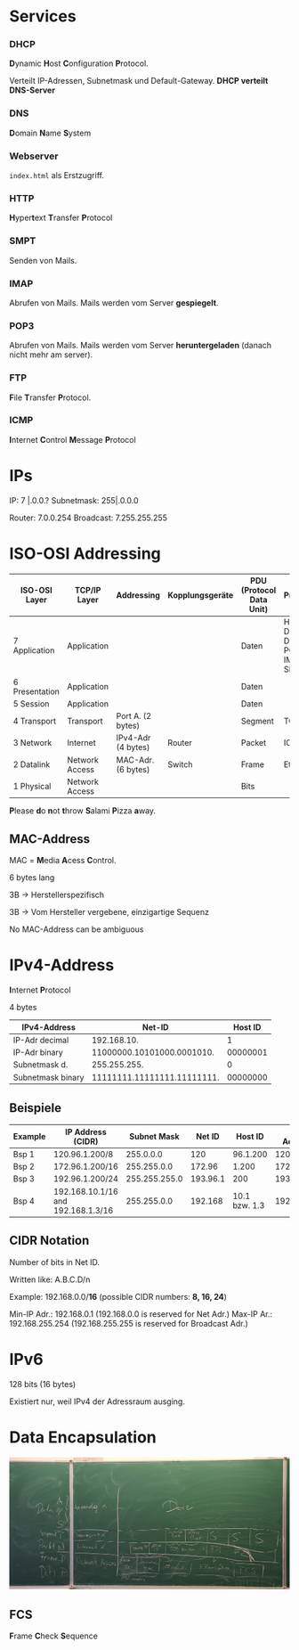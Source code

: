 # Services
### DHCP
**D**ynamic **H**ost **C**onfiguration **P**rotocol.

Verteilt IP-Adressen, Subnetmask und Default-Gateway. **DHCP verteilt DNS-Server**

### DNS
**D**omain **N**ame **S**ystem

### Webserver
`index.html` als Erstzugriff.

### HTTP
**H**yper**t**ext **T**ransfer **P**rotocol

### SMPT
Senden von Mails.

### IMAP
Abrufen von Mails.
Mails werden vom Server **gespiegelt**.

### POP3
Abrufen von Mails.
Mails werden vom Server **heruntergeladen** (danach nicht mehr am server).

### FTP
**F**ile **T**ransfer **P**rotocol.

### ICMP
**I**nternet **C**ontrol **M**essage **P**rotocol

# IPs

IP:         7  |.0.0.?
Subnetmask: 255|.0.0.0

Router: 7.0.0.254
Broadcast: 7.255.255.255

# ISO-OSI Addressing

| ISO-OSI Layer | TCP/IP Layer | Addressing | Kopplungsgeräte | **PDU** (Protocol Data Unit) | Protokolle |
| ------------- | ------------ | ---------- | ---------------- | ----------------------- | ---------- |
| 7 Application | Application  |            |                  | Daten                   | HTTP(S), DHCP, DNS, FTP, POP3, IMAP, SMTP |
| 6 Presentation | Application |            |                  | Daten                   |            |
| 5 Session      | Application |            |                  | Daten                   |            |
| 4 Transport    | Transport   | Port A. (2 bytes) |           | Segment                 | TCP, UDP   |
| 3 Network      | Internet    | IPv4-Adr (4 bytes) | Router   | Packet                  | ICMP       |
| 2 Datalink     | Network Access | MAC-Adr. (6 bytes) | Switch | Frame                  | Ethernet   |
| 1 Physical     | Network Access |         |                  | Bits                    |            |
**P**lease **d**o **n**ot **t**hrow **S**alami **P**izza **a**way.

## MAC-Address
MAC = **M**edia **A**cess **C**ontrol.

6 bytes lang

3B -> Herstellerspezifisch

3B -> Vom Hersteller vergebene, einzigartige Sequenz

No MAC-Address can be ambiguous

# IPv4-Address

**I**nternet **P**rotocol

4 bytes

| IPv4-Address | Net-ID | Host ID |
| ------------ | ------ | ------- |
| IP-Adr decimal | 192.168.10. | 1 |
| IP-Adr binary | 11000000.10101000.0001010. | 00000001 |
| Subnetmask d. | 255.255.255. | 0 |
| Subnetmask binary | 11111111.11111111.11111111. | 00000000 |

## Beispiele
| Example | IP Address (CIDR) | Subnet Mask | Net ID | Host ID | Net Address   | Broadcast Address   |
|---------|---------------|---------------|---------|----------|---------------|---------------------|
| Bsp 1   | 120.96.1.200/8 | 255.0.0.0    | 120     | 96.1.200 | 120.0.0.0     | 120.255.255.255     |
| Bsp 2   | 172.96.1.200/16 | 255.255.0.0 | 172.96  | 1.200    | 172.96.0.0    | 120.96.255.255      |
| Bsp 3   | 192.96.1.200/24 | 255.255.255.0 | 193.96.1 | 200   | 193.96.1.0    | 193.96.1.255        |
| Bsp 4   | 192.168.10.1/16 and 192.168.1.3/16 | 255.255.0.0 | 192.168 | 10.1 bzw. 1.3 | 192.168.0.0 | 192.168.255.255 |

## CIDR Notation
Number of bits in Net ID.

Written like: A.B.C.D/n

Example: 192.168.0.0/**16** (possible CIDR numbers: **8, 16, 24**)

Min-IP Adr.: 192.168.0.1 (192.168.0.0 is reserved for Net Adr.)
Max-IP Ar.: 192.168.255.254 (192.168.255.255 is reserved for Broadcast Adr.)

# IPv6
128 bits (16 bytes)

Existiert nur, weil IPv4 der Adressraum ausging.

# Data Encapsulation
![](Tafelbild.jpeg)

## FCS
**F**rame **C**heck **S**equence